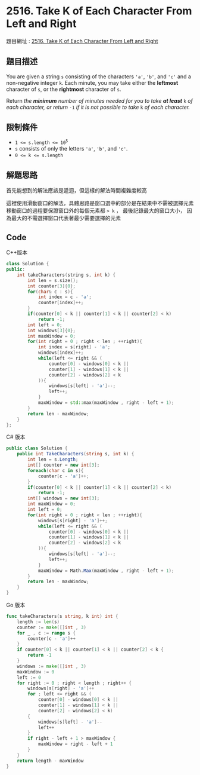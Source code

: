 # 2516. Take K of Each Character From Left and Right

題目網址 : [2516. Take K of Each Character From Left and Right](https://leetcode.com/problems/take-k-of-each-character-from-left-and-right/description)

## 題目描述

You are given a string `s` consisting of the characters `'a'`, `'b'`, and `'c'` and a non-negative integer `k`. Each minute, you may take either the **leftmost** character of `s`, or the **rightmost** character of `s`.

Return _the **minimum** number of minutes needed for you to take **at least**_ `k` _of each character, or return_ `-1` _if it is not possible to take_ `k` _of each character._

## 限制條件

- <code>1 <= s.length <= 10<sup>5</sup></code>
- `s` consists of only the letters `'a'`, `'b'`, and `'c'`.
- `0 <= k <= s.length`

## 解題思路

首先能想到的解法應該是遞迴，但這樣的解法時間複雜度較高

這裡使用滑動窗口的解法，具體思路是窗口選中的部分是在結果中不需被選擇元素
移動窗口的過程要保證窗口外的每個元素都 `> k` ， 最後記錄最大的窗口大小，
因為最大的不需選擇窗口代表著最少需要選擇的元素

## Code

C++版本

```C++
class Solution {
public:
    int takeCharacters(string s, int k) {
        int len = s.size();
        int counter[3]{0};
        for(char& c : s){
            int index = c - 'a';
            counter[index]++;
        }
        if(counter[0] < k || counter[1] < k || counter[2] < k)
            return -1;
        int left = 0;
        int windows[3]{0};
        int maxWindow = 0;
        for(int right = 0 ; right < len ; ++right){
            int index = s[right] - 'a';
            windows[index]++;
            while(left <= right && (
                counter[0] - windows[0] < k ||
                counter[1] - windows[1] < k ||
                counter[2] - windows[2] < k
            )){
                windows[s[left] - 'a']--;
                left++;
            }
            maxWindow = std::max(maxWindow , right - left + 1);
        }
        return len - maxWindow;
    }
};
```

C# 版本

```C#
public class Solution {
    public int TakeCharacters(string s, int k) {
        int len = s.Length;
        int[] counter = new int[3];
        foreach(char c in s){
            counter[c - 'a']++;
        }
        if(counter[0] < k || counter[1] < k || counter[2] < k)
            return -1;
        int[] windows = new int[3];
        int maxWindow = 0;
        int left = 0;
        for(int right = 0 ; right < len ; ++right){
            windows[s[right] - 'a']++;
            while(left <= right && (
                counter[0] - windows[0] < k ||
                counter[1] - windows[1] < k ||
                counter[2] - windows[2] < k
            )){
                windows[s[left] - 'a']--;
                left++;
            }
            maxWindow = Math.Max(maxWindow , right - left + 1);
        }
        return len - maxWindow;
    }
}
```

Go 版本

```go
func takeCharacters(s string, k int) int {
    length := len(s)
    counter := make([]int , 3)
    for _ , c := range s {
        counter[c - 'a']++
    }
    if counter[0] < k || counter[1] < k || counter[2] < k {
        return -1
    }
    windows := make([]int , 3)
    maxWindow := 0
    left := 0
    for right := 0 ; right < length ; right++ {
        windows[s[right] - 'a']++
        for ; left <= right && (
            counter[0] - windows[0] < k ||
            counter[1] - windows[1] < k ||
            counter[2] - windows[2] < k)
        {
            windows[s[left] - 'a']--
            left++
        }
        if right - left + 1 > maxWindow {
            maxWindow = right - left + 1
        }
    }
    return length - maxWindow
}
```
